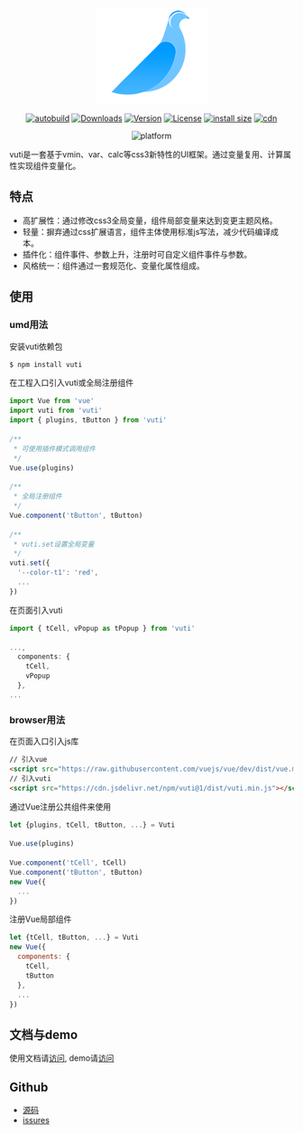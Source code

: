 <p align="center">
  <img width=200 src="common/image/logo.png">
</p>
<p align="center">
  <a href="https://travis-ci.org/Taoja/vuti"><img src="https://travis-ci.org/Taoja/vuti.svg?branch=master" alt="autobuild"></a>
  <a href="https://npmcharts.com/compare/vuti?minimal=true"><img src="https://img.shields.io/npm/dm/vuti.svg" alt="Downloads"></a>
  <a href="https://www.npmjs.com/package/vuti"><img src="https://img.shields.io/npm/v/vuti.svg" alt="Version"></a>
  <a href="https://www.npmjs.com/package/vuti"><img src="https://img.shields.io/npm/l/vuti.svg" alt="License"></a>
  <a href="https://packagephobia.now.sh/result?p=vuti"><img src="https://packagephobia.now.sh/badge?p=vuti" alt="install size"></a>
  <a href="https://cdn.jsdelivr.net/npm/vuti@1/dist/vuti.min.js"><img src="https://data.jsdelivr.com/v1/package/npm/vuti/badge" alt="cdn"></a>
</p>
<p align="center">
  <img src="https://badgen.net/badge/platform/umd,browser/green?list=1" alt="platform">
</p>
vuti是一套基于vmin、var、calc等css3新特性的UI框架。通过变量复用、计算属性实现组件变量化。

## 特点
+ 高扩展性：通过修改css3全局变量，组件局部变量来达到变更主题风格。
+ 轻量：摒弃通过css扩展语言，组件主体使用标准js写法，减少代码编译成本。
+ 插件化：组件事件、参数上升，注册时可自定义组件事件与参数。
+ 风格统一：组件通过一套规范化、变量化属性组成。

## 使用

### umd用法

安装vuti依赖包
```bash
$ npm install vuti
```

在工程入口引入vuti或全局注册组件
```js
import Vue from 'vue'
import vuti from 'vuti'
import { plugins, tButton } from 'vuti'

/** 
 * 可使用插件模式调用组件
 */
Vue.use(plugins)

/** 
 * 全局注册组件
 */
Vue.component('tButton', tButton)

/** 
 * vuti.set设置全局变量
 */
vuti.set({
  '--color-t1': 'red',
  ...
})
```

在页面引入vuti

```js
import { tCell, vPopup as tPopup } from 'vuti'

...,
  components: {
    tCell,
    vPopup
  },
...
```

### browser用法

在页面入口引入js库
```html
// 引入vue
<script src="https://raw.githubusercontent.com/vuejs/vue/dev/dist/vue.min.js"></script>
// 引入vuti
<script src="https://cdn.jsdelivr.net/npm/vuti@1/dist/vuti.min.js"></script>
```

通过Vue注册公共组件来使用

```js
let {plugins, tCell, tButton, ...} = Vuti

Vue.use(plugins)

Vue.component('tCell', tCell)
Vue.component('tButton', tButton)
new Vue({
  ...
})
```
注册Vue局部组件

```js
let {tCell, tButton, ...} = Vuti
new Vue({
  components: {
    tCell,
    tButton
  },
  ...
})
```

## 文档与demo
使用文档请[访问](https://taoja.github.io/vuti), demo请[访问](https://taoja.github.io/vuti)

## Github
+ [源码](https://github.com/Taoja/vuti)
+ [issures](https://github.com/Taoja/vuti/issures)

